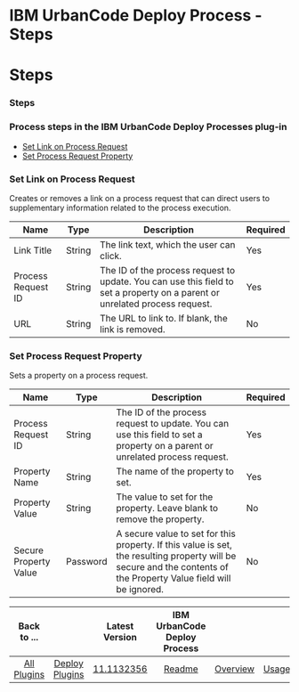 
IBM UrbanCode Deploy Process - Steps
====================================

# Steps


### Steps




### Process steps in the IBM UrbanCode Deploy Processes plug-in

* [Set Link on Process Request](#set_link_on_process_request)
* [Set Process Request Property](#set_process_request_property)


### Set Link on Process Request

Creates or removes a link on a process request that can direct users to supplementary information related to the process execution.



| Name | Type | Description | Required |
| --- | --- | --- | --- |
| Link Title | String | The link text, which the user can click. | Yes |
| Process Request ID | String | The ID of the process request to update. You can use this field to set a property on a parent or unrelated process request. | Yes |
| URL | String | The URL to link to. If blank, the link is removed. | No |

### Set Process Request Property

Sets a property on a process request.


| Name | Type | Description | Required |
| --- | --- | --- | --- |
| Process Request ID | String | The ID of the process request to update. You can use this field to set a property on a parent or unrelated process request. | Yes |
| Property Name | String | The name of the property to set. | Yes |
| Property Value | String | The value to set for the property. Leave blank to remove the property. | No |
| Secure Property Value | Password | A secure value to set for this property. If this value is set, the resulting property will be secure and the contents of the Property Value field will be ignored. | No |



|Back to ...||Latest Version|IBM UrbanCode Deploy Process ||||
| :---: | :---: | :---: | :---: | :---: | :---: | :---: |
|[All Plugins](../../index.md)|[Deploy Plugins](../README.md)|[11.1132356](https://raw.githubusercontent.com/UrbanCode/IBM-UCD-PLUGINS/main/files/uDeploy-Process/ucd-uDeploy-Process-11.1132356.zip)|[Readme](README.md)|[Overview](overview.md)|[Usage](usage.md)|[Downloads](downloads.md)|
